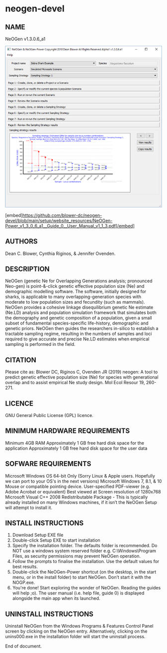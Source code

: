 # neogen-devel

NAME
--------------------------
NeOGen v1.3.0.6_a1

![alt text](https://github.com/blower-dc/neogen-devel/blob/main/setup/website_resources/NeOGen-Power__Sampling_Strategy_Results_Screen_V1.png?raw=true)

[embed]https://github.com/blower-dc/neogen-devel/blob/main/setup/website_resources/NeOGen-Power_v1_3_0_6_a1__Guide_0__User_Manual_v1_1_3.pdf[/embed]

AUTHORS
--------------------------
Dean C. Blower, Cynthia Riginos, & Jennifer Ovenden.

DESCRIPTION
--------------------------
NeOGen (genetic Ne for Overlapping Generations analysis; pronounced Neo-gen) is point-&-click genetic effective population size (Ne) and demographic modelling software. The software, initially designed for sharks, is applicable to many overlapping-generation species with moderate to low population sizes and fecundity (such as mammals). NeOGen provides a cohesive linkage disequilibrium genetic Ne estimate (Ne.LD) analysis and population simulation framework that simulates both the demography and genetic composition of a population, given a small subset of fundamental species-specific life-history, demographic and genetic priors.  NeOGen then guides the researchers in-silico to establish a tractable sampling regime, resulting in the numbers of samples and loci required to give accurate and precise Ne.LD estimates when empirical sampling is performed in the field.

CITATION
--------------------------
Please cite as:
Blower DC, Riginos C, Ovenden JR (2019) neogen: A tool to predict genetic effective population size (Ne) for species with generational overlap and to assist empirical Ne study design. Mol Ecol Resour 19, 260-271.

LICENCE
-------------------------
GNU General Public License (GPL) licence.

MINIMUM HARDWARE REQUIREMENTS
--------------------------
Minimum 4GB RAM
Approximately 1 GB free hard disk space for the application 
Approximately 1 GB free hard disk space for the user data

SOFWARE REQUIREMENTS
--------------------------
Microsoft Windows OS 64-bit Only (Sorry Linux & Apple users.  Hopefully we can port to your OS's in the next versions)
Microsoft Windows 7, 8.1, & 10
Mouse or compatible pointing device.
User-specified PDF-viewer (e.g. Adobe Acrobat or equivalent)
Best viewed at Screen resolution of 1280x768
Microsoft Visual C++ 2008 Redistributable Package - This is typically already installed on many Windows machines, if it isn’t the NeOGen Setup will attempt to install it. 

INSTALL INSTRUCTIONS
-------------------------
1. Download Setup EXE file
2. Double-click Setup EXE to start installation
3. Specify the installation folder. The defaults folder is recommended. Do NOT use a windows system reserved folder e.g. C:\Windows\Program Files, as security permissions may prevent NeOGen operation.
4. Follow the prompts to finalise the installation. Use the default values for best results.
5. Double-click the NeOGen-Power shortcut (on the desktop, in the start menu, or in the install folder) to start NeOGen.  Don’t start it with the NOGP.exe.
6. You're done! Start exploring the wonder of NeOGen. Reading the guides will help ;o). The user manual (i.e. help file, guide 0) is displayed alongside the main app when its launched.

UNINSTALL INSTRUCTIONS
-------------------------
Uninstall NeOGen from the Windows Programs & Features Control Panel screen by clicking on the NeOGen entry.
Alternatively, clicking on the unins000.exe in the installation folder will start the uninstall process.

End of document.
